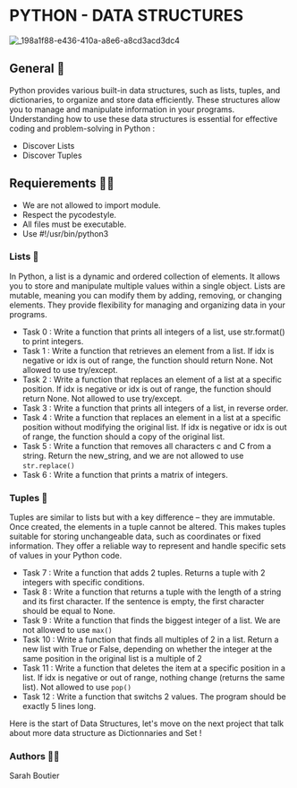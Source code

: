 # PYTHON - DATA STRUCTURES
![_198a1f88-e436-410a-a8e6-a8cd3acd3dc4](https://github.com/savvyh/holbertonschool-higher_level_programming/assets/139894873/c832a5ed-cd9c-4bd9-a622-e996ee41d27d)

## General 🐍
Python provides various built-in data structures, such as lists, tuples, and dictionaries, to organize and store data efficiently. These structures allow you to manage and manipulate information in your programs. Understanding how to use these data structures is essential for effective coding and problem-solving in Python :
 - Discover Lists
 - Discover Tuples

## Requierements 👮‍♀️
- We are not allowed to import module.
- Respect the pycodestyle.
- All files must be executable.
- Use #!/usr/bin/python3

### Lists 🚥
In Python, a list is a dynamic and ordered collection of elements. It allows you to store and manipulate multiple values within a single object. Lists are mutable, meaning you can modify them by adding, removing, or changing elements. They provide flexibility for managing and organizing data in your programs.

* Task 0 : Write a function that prints all integers of a list, use str.format() to print integers.
* Task 1 : Write a function that retrieves an element from a list. If idx is negative or idx is out of range, the function should return None. Not allowed to use try/except.
* Task 2 : Write a function that replaces an element of a list at a specific position. If idx is negative or idx is out of range, the function should return None. Not allowed to use try/except.
* Task 3 : Write a function that prints all integers of a list, in reverse order.
* Task 4 : Write a function that replaces an element in a list at a specific position without modifying the original list. If idx is negative or idx is out of range, the function should a copy of the original list.
* Task 5 : Write a function that removes all characters c and C from a string. Return the new_string, and we are not allowed to use `str.replace()`
* Task 6 : Write a function that prints a matrix of integers.

### Tuples 🌵
Tuples are similar to lists but with a key difference – they are immutable. Once created, the elements in a tuple cannot be altered. This makes tuples suitable for storing unchangeable data, such as coordinates or fixed information. They offer a reliable way to represent and handle specific sets of values in your Python code.

- Task 7 : Write a function that adds 2 tuples. Returns a tuple with 2 integers with specific conditions.
- Task 8 : Write a function that returns a tuple with the length of a string and its first character. If the sentence is empty, the first character should be equal to None.
- Task 9 : Write a function that finds the biggest integer of a list. We are not allowed to use `max()`
- Task 10 : Write a function that finds all multiples of 2 in a list. Return a new list with True or False, depending on whether the integer at the same position in the original list is a multiple of 2
- Task 11 : Write a function that deletes the item at a specific position in a list. If idx is negative or out of range, nothing change (returns the same list). Not allowed to use `pop()`
- Task 12 : Write a function that switchs 2 values. The program should be exactly 5 lines long.

Here is the start of Data Structures, let's move on the next project that talk  about more data structure as Dictionnaries and Set !

### Authors 🧞‍♀️
Sarah Boutier
